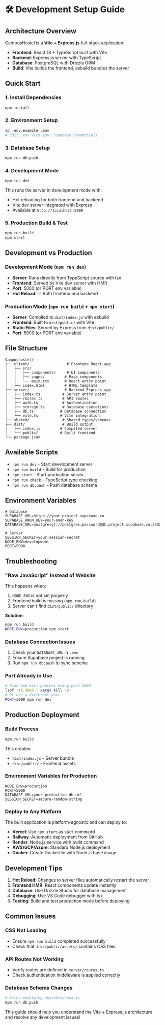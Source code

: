 # 🛠️ Development Setup Guide

## Architecture Overview

CampusHostel is a **Vite + Express.js** full-stack application:

- **Frontend**: React 18 + TypeScript built with Vite
- **Backend**: Express.js server with TypeScript
- **Database**: PostgreSQL with Drizzle ORM
- **Build**: Vite builds the frontend, esbuild bundles the server

## Quick Start

### 1. Install Dependencies
```bash
npm install
```

### 2. Environment Setup
```bash
cp .env.example .env
# Edit .env with your Supabase credentials
```

### 3. Database Setup
```bash
npm run db:push
```

### 4. Development Mode
```bash
npm run dev
```
This runs the server in development mode with:
- Hot reloading for both frontend and backend
- Vite dev server integrated with Express
- Available at `http://localhost:5000`

### 5. Production Build & Test
```bash
npm run build
npm start
```

## Development vs Production

### Development Mode (`npm run dev`)
- **Server**: Runs directly from TypeScript source with tsx
- **Frontend**: Served by Vite dev server with HMR
- **Port**: 5000 (or PORT env variable)
- **Hot Reload**: ✅ Both frontend and backend

### Production Mode (`npm run build` + `npm start`)
- **Server**: Compiled to `dist/index.js` with esbuild
- **Frontend**: Built to `dist/public/` with Vite
- **Static Files**: Served by Express from `dist/public/`
- **Port**: 5000 (or PORT env variable)

## File Structure

```
Campushostel/
├── client/                 # Frontend React app
│   ├── src/
│   │   ├── components/     # UI components
│   │   ├── pages/         # Page components
│   │   └── main.tsx       # React entry point
│   └── index.html         # HTML template
├── server/                # Backend Express app
│   ├── index.ts          # Server entry point
│   ├── routes.ts         # API routes
│   ├── auth.ts           # Authentication
│   ├── storage.ts        # Database operations
│   ├── db.ts            # Database connection
│   └── vite.ts          # Vite integration
├── shared/               # Shared types/schemas
├── dist/                 # Build output
│   ├── index.js         # Compiled server
│   └── public/          # Built frontend
└── package.json
```

## Available Scripts

- `npm run dev` - Start development server
- `npm run build` - Build for production
- `npm start` - Start production server
- `npm run check` - TypeScript type checking
- `npm run db:push` - Push database schema

## Environment Variables

```env
# Database
SUPABASE_URL=https://your-project.supabase.co
SUPABASE_ANON_KEY=your-anon-key
DATABASE_URL=postgresql://postgres:password@db.project.supabase.co:5432/postgres

# Server
SESSION_SECRET=your-session-secret
NODE_ENV=development
PORT=5000
```

## Troubleshooting

### "Raw JavaScript" Instead of Website
This happens when:
1. `NODE_ENV` is not set properly
2. Frontend build is missing (`npm run build`)
3. Server can't find `dist/public/` directory

**Solution**:
```bash
npm run build
NODE_ENV=production npm start
```

### Database Connection Issues
1. Check your `DATABASE_URL` in `.env`
2. Ensure Supabase project is running
3. Run `npm run db:push` to sync schema

### Port Already in Use
```bash
# Find and kill process using port 5000
lsof -ti:5000 | xargs kill -9
# Or use a different port
PORT=3000 npm run dev
```

## Production Deployment

### Build Process
```bash
npm run build
```
This creates:
- `dist/index.js` - Server bundle
- `dist/public/` - Frontend assets

### Environment Variables for Production
```env
NODE_ENV=production
PORT=5000
DATABASE_URL=your-production-db-url
SESSION_SECRET=secure-random-string
```

### Deploy to Any Platform
The built application is platform-agnostic and can deploy to:
- **Vercel**: Use `npm start` as start command
- **Railway**: Automatic deployment from GitHub
- **Render**: Node.js service with build command
- **AWS/GCP/Azure**: Standard Node.js deployment
- **Docker**: Create Dockerfile with Node.js base image

## Development Tips

1. **Hot Reload**: Changes to server files automatically restart the server
2. **Frontend HMR**: React components update instantly
3. **Database**: Use Drizzle Studio for database management
4. **Debugging**: Use VS Code debugger with tsx
5. **Testing**: Build and test production mode before deploying

## Common Issues

### CSS Not Loading
- Ensure `npm run build` completed successfully
- Check that `dist/public/assets/` contains CSS files

### API Routes Not Working
- Verify routes are defined in `server/routes.ts`
- Check authentication middleware is applied correctly

### Database Schema Changes
```bash
# After modifying shared/schema.ts
npm run db:push
```

This guide should help you understand the Vite + Express.js architecture and resolve any development issues!